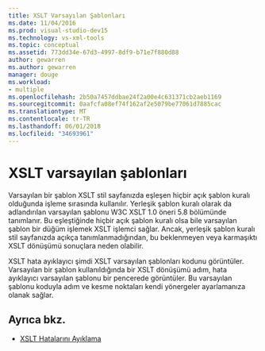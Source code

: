 ```yaml
---
title: XSLT Varsayılan Şablonları
ms.date: 11/04/2016
ms.prod: visual-studio-dev15
ms.technology: vs-xml-tools
ms.topic: conceptual
ms.assetid: 773dd34e-67d3-4997-8df9-b71e7f880d88
author: gewarren
ms.author: gewarren
manager: douge
ms.workload:
- multiple
ms.openlocfilehash: 2b50a7457ddbae24f2a00e4c631371cb2aeb1169
ms.sourcegitcommit: 0aafcfa08ef74f162af2e5079be77061d7885cac
ms.translationtype: MT
ms.contentlocale: tr-TR
ms.lasthandoff: 06/01/2018
ms.locfileid: "34693961"
---
```

# <a name="xslt-default-templates"></a>XSLT varsayılan şablonları

Varsayılan bir şablon XSLT stil sayfanızda eşleşen hiçbir açık şablon kuralı olduğunda işleme sırasında kullanılır. Yerleşik şablon kuralı olarak da adlandırılan varsayılan şablonu W3C XSLT 1.0 öneri 5.8 bölümünde tanımlanır. Bu eşleştiğinde hiçbir açık şablon kuralı olsa bile varsayılan şablon bir düğüm işlemek XSLT işlemci sağlar. Ancak, yerleşik şablon kuralı stil sayfanızda açıkça tanımlanmadığından, bu beklenmeyen veya karmaşıktı XSLT dönüşümü sonuçlara neden olabilir.

XSLT hata ayıklayıcı şimdi XSLT varsayılan şablonları kodunu görüntüler. Varsayılan bir şablon kullanıldığında bir XSLT dönüşümü adım, hata ayıklayıcı varsayılan şablonu bir pencerede görüntüler. Bu varsayılan şablonu koduyla adım ve kesme noktaları kendi yönergeler ayarlamanıza olanak sağlar.

## <a name="see-also"></a>Ayrıca bkz.

- [XSLT Hatalarını Ayıklama](../xml-tools/debugging-xslt.md)